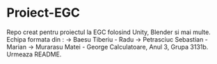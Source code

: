 # Proiect-EGC
Repo creat pentru proiectul la EGC folosind Unity, Blender si mai multe.  Echipa formata din : -> Baesu Tiberiu - Radu -> Petrasciuc Sebastian - Marian -> Murarasu Matei - George Calculatoare, Anul 3, Grupa 3131b.  Urmeaza README.
